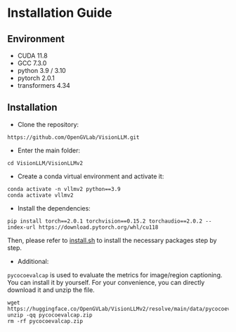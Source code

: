 # Installation Guide


## Environment

- CUDA 11.8
- GCC 7.3.0
- python 3.9 / 3.10
- pytorch 2.0.1
- transformers 4.34


## Installation

- Clone the repository:

```
https://github.com/OpenGVLab/VisionLLM.git
```

- Enter the main folder:

```
cd VisionLLM/VisionLLMv2
```

- Create a conda virtual environment and activate it:

```
conda activate -n vllmv2 python==3.9
conda activate vllmv2
```

- Install the dependencies:

```
pip install torch==2.0.1 torchvision==0.15.2 torchaudio==2.0.2 --index-url https://download.pytorch.org/whl/cu118
```

Then, please refer to [install.sh](https://github.com/OpenGVLab/VisionLLM/blob/release/VisionLLMv2/docs/install.md) to install the necessary packages step by step.

- Additional:

`pycocoevalcap` is used to evaluate the metrics for image/region captioning. You can install it by yourself. 
For your convenience, you can directly download it and unzip the file.
```
wget https://huggingface.co/OpenGVLab/VisionLLMv2/resolve/main/data/pycocoevalcap.zip
unzip -qq pycocoevalcap.zip
rm -rf pycocoevalcap.zip
```
